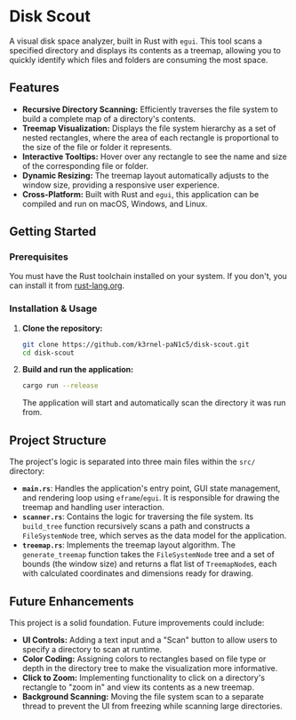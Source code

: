 
# Disk Scout

A visual disk space analyzer, built in Rust with `egui`. This tool scans a specified directory and displays its contents as a treemap, allowing you to quickly identify which files and folders are consuming the most space.


## Features

  * **Recursive Directory Scanning:** Efficiently traverses the file system to build a complete map of a directory's contents.
  * **Treemap Visualization:** Displays the file system hierarchy as a set of nested rectangles, where the area of each rectangle is proportional to the size of the file or folder it represents.
  * **Interactive Tooltips:** Hover over any rectangle to see the name and size of the corresponding file or folder.
  * **Dynamic Resizing:** The treemap layout automatically adjusts to the window size, providing a responsive user experience.
  * **Cross-Platform:** Built with Rust and `egui`, this application can be compiled and run on macOS, Windows, and Linux.

## Getting Started

### Prerequisites

You must have the Rust toolchain installed on your system. If you don't, you can install it from [rust-lang.org](https://www.rust-lang.org/tools/install).

### Installation & Usage

1.  **Clone the repository:**

    ```sh
    git clone https://github.com/k3rnel-paN1c5/disk-scout.git
    cd disk-scout
    ```

2.  **Build and run the application:**

    ```sh
    cargo run --release
    ```

    The application will start and automatically scan the directory it was run from.

## Project Structure

The project's logic is separated into three main files within the `src/` directory:

  * **`main.rs`**: Handles the application's entry point, GUI state management, and rendering loop using `eframe`/`egui`. It is responsible for drawing the treemap and handling user interaction.
  * **`scanner.rs`**: Contains the logic for traversing the file system. Its `build_tree` function recursively scans a path and constructs a `FileSystemNode` tree, which serves as the data model for the application.
  * **`treemap.rs`**: Implements the treemap layout algorithm. The `generate_treemap` function takes the `FileSystemNode` tree and a set of bounds (the window size) and returns a flat list of `TreemapNode`s, each with calculated coordinates and dimensions ready for drawing.

## Future Enhancements

This project is a solid foundation. Future improvements could include:

  * **UI Controls:** Adding a text input and a "Scan" button to allow users to specify a directory to scan at runtime.
  * **Color Coding:** Assigning colors to rectangles based on file type or depth in the directory tree to make the visualization more informative.
  * **Click to Zoom:** Implementing functionality to click on a directory's rectangle to "zoom in" and view its contents as a new treemap.
  * **Background Scanning:** Moving the file system scan to a separate thread to prevent the UI from freezing while scanning large directories.
